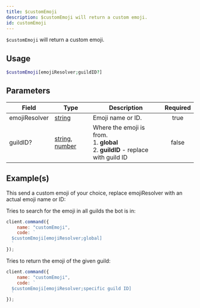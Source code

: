 ```yaml
---
title: $customEmoji
description: $customEmoji will return a custom emoji.
id: customEmoji
---
```


`$customEmoji` will return a custom emoji.

## Usage

```php
$customEmoji[emojiResolver;guildID?]
```

## Parameters

| Field         | Type                                                                                                                                                                                                 | Description                                                                                 | Required |
| ------------- | ---------------------------------------------------------------------------------------------------------------------------------------------------------------------------------------------------- | ------------------------------------------------------------------------------------------- | :------: |
| emojiResolver | [string](https://developer.mozilla.org/en-US/docs/Web/JavaScript/Reference/Global_Objects/String)                                                                                                    | Emoji name or ID.                                                                           |   true   |
| guildID?      | [string](https://developer.mozilla.org/en-US/docs/Web/JavaScript/Reference/Global_Objects/String), [number](https://developer.mozilla.org/en-us/docs/web/javascript/reference/global_objects/number) | Where the emoji is from. <br /> 1. **global** <br /> 2. **guildID** - replace with guild ID |  false   |

## Example(s)

This send a custom emoji of your choice, replace emojiResolver with an actual emoji name or ID:

Tries to search for the emoji in all guilds the bot is in:

```javascript
client.command({
    name: "customEmoji",
    code: `
  $customEmoji[emojiResolver;global]
  `
});
```

Tries to return the emoji of the given guild:

```javascript
client.command({
    name: "customEmoji",
    code: `
  $customEmoji[emojiResolver;specific guild ID]
  `
});
```
